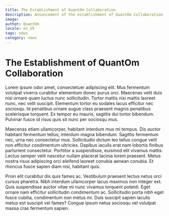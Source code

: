 ```yaml
---
title: The Establishment of QuantOm Collaboration
description: Anouncement of the establishment of QuantOm Collaboration
image:
authot: QuantOm
locale: en_US
tags: news
category: news
---
```


# The Establishment of QuantOm Collaboration

Lorem ipsum odor amet, consectetuer adipiscing elit.
Mus fermentum volutpat viverra curabitur elementum donec purus orci.
Maecenas velit duis nisi ornare quam luctus nunc sollicitudin.
Tortor mattis nisi mattis laoreet nunc, nec velit suscipit.
Elementum tortor eu sodales lacus efficitur nec sociosqu.
Id penatibus ornare augue class praesent magnis penatibus scelerisque torquent.
Ex tempor eu mauris, sagittis dui tortor bibendum.
Pulvinar fusce id risus quis sit nunc per sociosqu mus.

Maecenas etiam ullamcorper, habitant interdum mus mi tempus.
Dis auctor habitant fermentum tellus; interdum magna bibendum.
Sagittis fermentum nec, urna nec consectetur mus.
Sollicitudin dictum leo tellus congue velit non efficitur condimentum ultricies.
Dapibus iaculis erat nam lobortis finibus parturient consectetur.
Porttitor a suspendisse, euismod elit vivamus mattis.
Lectus semper velit nascetur nullam placerat lacinia lorem praesent.
Metus nostra risus adipiscing orci eleifend laoreet conubia aenean conubia.
Et rhoncus fusce sapien diam nisi, habitant quis.

Proin elit curabitur dis quis fames ac.
Vestibulum praesent lectus netus orci cursus pharetra.
Nibh interdum ullamcorper lacus maximus non integer est.
Quis suspendisse auctor vitae mi nunc vivamus torquent potenti.
Eget ornare nam efficitur sollicitudin condimentum ac.
Sollicitudin porta nibh eget fusce cubilia, condimentum non metus mi.
Duis suscipit sapien iaculis metus est suscipit vel fames?
Congue ipsum netus sociosqu vel volutpat massa cras fermentum sapien.
